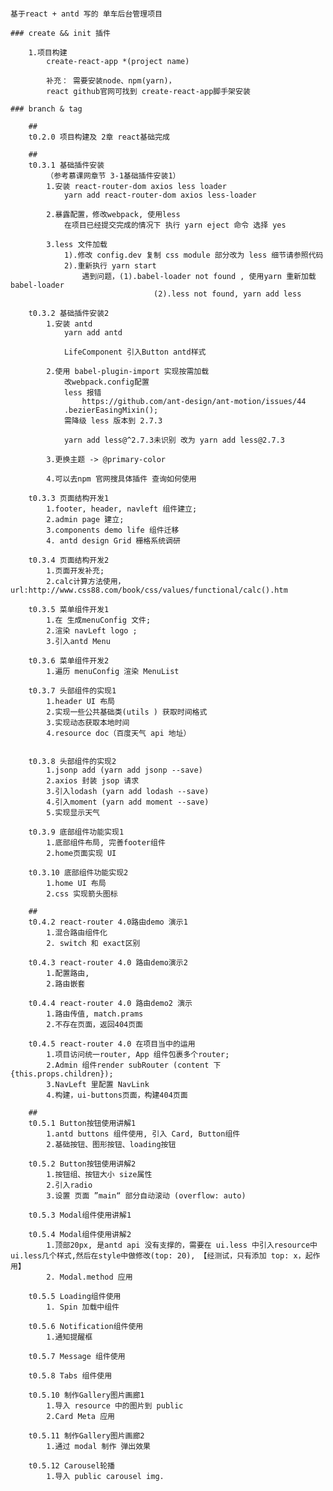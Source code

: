 ####
	基于react + antd 写的 单车后台管理项目

	### create && init 插件

		1.项目构建
			create-react-app *(project name)

			补充： 需要安装node、npm(yarn)，
			react github官网可找到 create-react-app脚手架安装

	### branch & tag

		##
		t0.2.0 项目构建及 2章 react基础完成

		##
		t0.3.1 基础插件安装
			（参考慕课网章节 3-1基础插件安装1）
			1.安装 react-router-dom axios less loader
				yarn add react-router-dom axios less-loader

			2.暴露配置，修改webpack, 使用less
				在项目已经提交完成的情况下 执行 yarn eject 命令 选择 yes

			3.less 文件加载
				1).修改 config.dev 复制 css module 部分改为 less 细节请参照代码
				2).重新执行 yarn start 
					遇到问题，(1).babel-loader not found , 使用yarn 重新加载 babel-loader
									(2).less not found, yarn add less

		t0.3.2 基础插件安装2
			1.安装 antd 
				yarn add antd

				LifeComponent 引入Button antd样式

			2.使用 babel-plugin-import 实现按需加载
				改webpack.config配置
				less 报错
					https://github.com/ant-design/ant-motion/issues/44
				.bezierEasingMixin();
				需降级 less 版本到 2.7.3

				yarn add less@^2.7.3未识别 改为 yarn add less@2.7.3
			
			3.更换主题 -> @primary-color

			4.可以去npm 官网搜具体插件 查询如何使用

		t0.3.3 页面结构开发1
			1.footer, header, navleft 组件建立;
			2.admin page 建立;
			3.components demo life 组件迁移
			4. antd design Grid 栅格系统调研

		t0.3.4 页面结构开发2	
			1.页面开发补充;
			2.calc计算方法使用， url:http://www.css88.com/book/css/values/functional/calc().htm

		t0.3.5 菜单组件开发1
			1.在 生成menuConfig 文件;
			2.渲染 navLeft logo ;
			3.引入antd Menu

		t0.3.6 菜单组件开发2
			1.遍历 menuConfig 渲染 MenuList

		t0.3.7 头部组件的实现1
			1.header UI 布局
			2.实现一些公共基础类(utils ) 获取时间格式
			3.实现动态获取本地时间
			4.resource doc（百度天气 api 地址）


		t0.3.8 头部组件的实现2
			1.jsonp add (yarn add jsonp --save)
			2.axios 封装 jsop 请求
			3.引入lodash (yarn add lodash --save)
			4.引入moment (yarn add moment --save)
			5.实现显示天气

		t0.3.9 底部组件功能实现1
			1.底部组件布局, 完善footer组件
			2.home页面实现 UI

		t0.3.10 底部组件功能实现2
			1.home UI 布局
			2.css 实现箭头图标

		##
		t0.4.2 react-router 4.0路由demo 演示1
			1.混合路由组件化
			2. switch 和 exact区别

		t0.4.3 react-router 4.0 路由demo演示2
			1.配置路由, 
			2.路由嵌套

		t0.4.4 react-router 4.0 路由demo2 演示
			1.路由传值, match.prams
			2.不存在页面，返回404页面

		t0.4.5 react-router 4.0 在项目当中的运用
			1.项目访问统一router, App 组件包裹多个router;
			2.Admin 组件render subRouter (content 下 {this.props.children});
			3.NavLeft 里配置 NavLink
			4.构建，ui-buttons页面，构建404页面

		##
		t0.5.1 Button按钮使用讲解1
			1.antd buttons 组件使用, 引入 Card, Button组件
			2.基础按钮、图形按钮、loading按钮

		t0.5.2 Button按钮使用讲解2
			1.按钮组、按钮大小 size属性
			2.引入radio
			3.设置 页面 ”main“ 部分自动滚动 (overflow: auto)

		t0.5.3 Modal组件使用讲解1

		t0.5.4 Modal组件使用讲解2
			1.顶部20px, 是antd api 没有支撑的，需要在 ui.less 中引入resource中 ui.less几个样式,然后在style中做修改(top: 20), 【经测试，只有添加 top: x，起作用】
			2. Modal.method 应用

		t0.5.5 Loading组件使用
			1. Spin 加载中组件

		t0.5.6 Notification组件使用
			1.通知提醒框

		t0.5.7 Message 组件使用

		t0.5.8 Tabs 组件使用

		t0.5.10 制作Gallery图片画廊1
			1.导入 resource 中的图片到 public
			2.Card Meta 应用

		t0.5.11 制作Gallery图片画廊2
			1.通过 modal 制作 弹出效果

		t0.5.12 Carousel轮播
			1.导入 public carousel img.